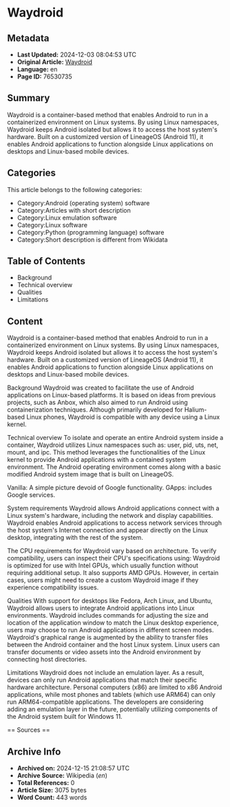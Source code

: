 # Waydroid

## Metadata
- **Last Updated:** 2024-12-03 08:04:53 UTC
- **Original Article:** [Waydroid](https://en.wikipedia.org/wiki/Waydroid)
- **Language:** en
- **Page ID:** 76530735

## Summary
Waydroid is a container-based method that enables Android to run in a containerized environment on Linux systems. By using Linux namespaces, Waydroid keeps Android isolated but allows it to access the host system's hardware. Built on a customized version of LineageOS (Android 11), it enables Android applications to function alongside Linux applications on desktops and Linux-based mobile devices.

## Categories
This article belongs to the following categories:

- Category:Android (operating system) software
- Category:Articles with short description
- Category:Linux emulation software
- Category:Linux software
- Category:Python (programming language) software
- Category:Short description is different from Wikidata

## Table of Contents

- Background
- Technical overview
- Qualities
- Limitations

## Content

Waydroid is a container-based method that enables Android to run in a containerized environment on Linux systems. By using Linux namespaces, Waydroid keeps Android isolated but allows it to access the host system's hardware. Built on a customized version of LineageOS (Android 11), it enables Android applications to function alongside Linux applications on desktops and Linux-based mobile devices.

Background
Waydroid was created to facilitate the use of Android applications on Linux-based platforms. It is based on ideas from previous projects, such as Anbox, which also aimed to run Android using containerization techniques. Although primarily developed for Halium-based Linux phones, Waydroid is compatible with any device using a Linux kernel.

Technical overview
To isolate and operate an entire Android system inside a container, Waydroid utilizes Linux namespaces such as: user, pid, uts, net, mount, and ipc. This method leverages the functionalities of the Linux kernel to provide Android applications with a contained system environment. The Android operating environment comes along with a basic modified Android system image that is built on LineageOS.

Vanilla: A simple picture devoid of Google functionality.
GApps: includes Google services.

System requirements
Waydroid allows Android applications connect with a Linux system's hardware, including the network and display capabilities. Waydroid enables Android applications to access network services through the host system's Internet connection and appear directly on the Linux desktop, integrating with the rest of the system.

The CPU requirements for Waydroid vary based on architecture. To verify compatibility, users can inspect their CPU's specifications using:
Waydroid is optimized for use with Intel GPUs, which usually function without requiring additional setup. It also supports AMD GPUs. However, in certain cases, users might need to create a custom Waydroid image if they experience compatibility issues.

Qualities
With support for desktops like Fedora, Arch Linux, and Ubuntu, Waydroid allows users to integrate Android applications into Linux environments. Waydroid includes commands for adjusting the size and location of the application window to match the Linux desktop experience, users may choose to run Android applications in different screen modes.
Waydroid's graphical range is augmented by the ability to transfer files between the Android container and the host Linux system. Linux users can transfer documents or video assets into the Android environment by connecting host directories.

Limitations
Waydroid does not include an emulation layer. As a result, devices can only run Android applications that match their specific hardware architecture. Personal computers (x86) are limited to x86 Android applications, while most phones and tablets (which use ARM64) can only run ARM64-compatible applications. The developers are considering adding an emulation layer in the future, potentially utilizing components of the Android system built for Windows 11.


== Sources ==

## Archive Info
- **Archived on:** 2024-12-15 21:08:57 UTC
- **Archive Source:** Wikipedia (_en_)
- **Total References:** 0
- **Article Size:** 3075 bytes
- **Word Count:** 443 words
